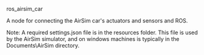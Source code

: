 ros_airsim_car

A node for connecting the AirSim car's actuators and sensors and ROS.

Note: A required settings.json file is in the resources folder. This file is used by the AirSim simulator, and on windows machines is typically in the Documents\AirSim directory.
